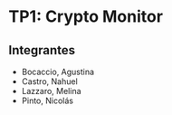# TP1: Crypto Monitor

## Integrantes

* Bocaccio, Agustina
* Castro, Nahuel
* Lazzaro, Melina
* Pinto, Nicolás
